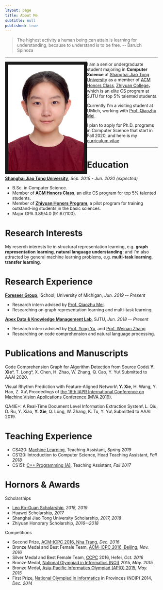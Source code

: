 ```yaml
---
layout: page
title: About Me
subtitle: null
published: true
---
```



> The highest activity a human being can attain is learning for understanding, because to understand is to be free. -- Baruch Spinoza

----------------------------

<img align="left" src="/img/photo.png" height="350" width="250" border="10">

I am a senior undergraduate student majoring in **Computer Science** at [Shanghai Jiao Tong University](http://en.sjtu.edu.cn/) as a member of [ACM Honors Class](https://acm.sjtu.edu.cn/home), [Zhiyuan College](https://zhiyuan.sjtu.edu.cn)，which is an elite CS program at SJTU for top 5% talented students.

Currently I'm a visiting student at UMich, working with [Prof. Qiaozhu Mei](http://www-personal.umich.edu/~qmei/).

I plan to apply for Ph.D. programs in Computer Science that start in Fall 2020, and here is my [curriculum vitae](https://raw.githubusercontent.com/yutxie/yutxie.github.io/master/files/Yutong%20Xie.pdf).

----------------------------

# Education

[**Shanghai Jiao Tong University**](https://www.sjtu.edu.cn/), *Sep. 2016 - Jun. 2020 (expected)*

- B.Sc. in Computer Science.
- Member of [**ACM Honors Class**](https://acm.sjtu.edu.cn/), an elite CS program for top 5% talented students.
- Member of [**Zhiyuan Honors Program**](https://zhiyuan.sjtu.edu.cn/), a pilot program for training outstand-ing students in the basic sciences.
- Major GPA 3.89/4.0 (91.67/100).

# Research Interests

My reserch interests lie in structural representation learning, e.g. **graph representation learning**, **natural language understanding**; and I’m also attracted by general machine learning problems, e.g. **multi-task learning**, **transfer learning**.


# Research Experience

[**Foreseer Group**](http://foreseer.si.umich.edu/), iSchool, University of Michigan, *Jun. 2019 -- Present*

- Research intern advised by [Prof. Qiaozhu Mei](http://www-personal.umich.edu/~qmei/).
- Researching on graph representation learning and multi-task learning.

[**Apex Data & Knowledge Management Lab**](http://apex.sjtu.edu.cn), SJTU, *Jun. 2018 -- Present*

- Research intern advised by [Prof. Yong Yu](http://apex.sjtu.edu.cn/members/yyu), and [Prof. Weinan Zhang](http://wnzhang.net/)
- Researching on code comprehension and  natural language processing.

# Publications and Manuscripts

Code Comprehension Graph for Algorithm Detection from Source Code\\
**Y. Xie**\*, T. Long\*, X. Chen, H. Zhao, W. Zhang, Q. Cao, Y. Yu\\
Submitted to AAAI 2020. 

Visual Rhythm Prediction with Feature-Aligned Network\\
**Y. Xie**, H. Wang, Y. Hao, Z. Xu\\
Proceedings of [the 16th IAPR International Conference on Machine Vision Applications Conference (MVA 2019)](http://www.mva-org.jp/Proceedings/2019/).

QA4IE+: A Real-Time Document Level Information Extraction System\\
L. Qiu, D. Ru, Y. Xiao, **Y. Xie**, Q. Long, W. Zhang, K. Tu, Y. Yu\\
Submitted to AAAI 2019.


# Teaching Experience

- CS420: [Machine Learning](http://wnzhang.net/teaching/cs420/index.html), Teaching Assistant, *Spring 2019*
- CS120: Introduction to Computer Science, Head Teaching Assistant, *Fall 2018*
- CS151: [C++ Programming (A)](https://acm.sjtu.edu.cn/wiki/Programming_2017), Teaching Assistant, *Fall 2017*

# Hornors & Awards

Scholarships
- [Leo Ko-Guan Scholarship](http://www.leokoguanfoundation.org/), *2018, 2019*
- Huawei Scholarship, *2017*
- Shanghai Jiao Tong University Scholarship, *2017, 2018*
- Zhiyuan Honorary Scholarship, *2016--2018*

Competitions
- Second Prize, [ACM-ICPC 2016, Nha Trang](https://icpc.baylor.edu/regionals/finder/nha-trang-2016), *Dec. 2016*
- Bronze Medal and Best Female Team, [ACM-ICPC 2016, Beijing](http://acm.pku.edu.cn/icpc_pku2016/), *Nov. 2016*
- Silver Medal and Best Female Team, [CCPC](http://ccpc.io/) 2016, Hefei, *Oct. 2016*
- Bronze Medal, [National Olympiad in Informatics (NOI)](http://www.noi.cn/) 2015, *May. 2015*
- Bronze Medal, [Asia-Pacific Informatics Olympiad (APIO) 2015](http://apio2015.org/), *May. 2015*
- First Prize, [National Olympiad in Informatics](http://www.noi.cn/) in Provinces (NOIP) 2014, *Dec. 2014*
